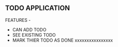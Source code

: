 ## TODO APPLICATION  

FEATURES -

- CAN ADD TODO
- SEE EXISTING TODO 
- MARK THIER TODO AS DONE 
xxxxxxxxxxxxxxxx